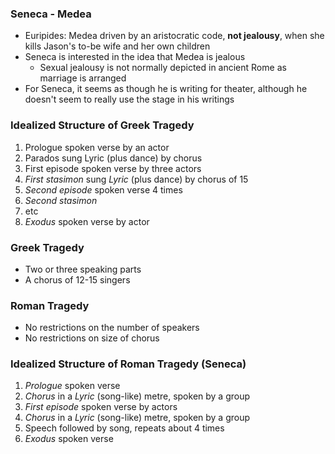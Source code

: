 ### Seneca - Medea
 - Euripides: Medea driven by an aristocratic code, **not jealousy**, when she kills Jason's to-be wife and her own children
 - Seneca is interested in the idea that Medea is jealous
	 - Sexual jealousy is not normally depicted in ancient Rome as marriage is arranged
 - For Seneca, it seems as though he is writing for theater, although he doesn't seem to really use the stage in his writings

### Idealized Structure of Greek Tragedy
 1. Prologue spoken verse by an actor
 2. Parados sung Lyric (plus dance) by chorus
 3. First episode spoken verse by three actors
 4. *First stasimon* sung *Lyric* (plus dance) by chorus of 15
 5. *Second episode* spoken verse 4 times
 6. *Second stasimon*
 7. etc
 8. *Exodus* spoken verse by actor

### Greek Tragedy
 - Two or three speaking parts
 - A chorus of 12-15 singers

### Roman Tragedy
 - No restrictions on the number of speakers
 - No restrictions on size of chorus

### Idealized Structure of Roman Tragedy (Seneca)
 1. *Prologue* spoken verse
 2. *Chorus* in a *Lyric* (song-like) metre, spoken by a group
 3. *First episode* spoken verse by actors
 4. *Chorus* in a *Lyric* (song-like) metre, spoken by a group
 5. Speech followed by song, repeats about 4 times
 6. *Exodus* spoken verse

